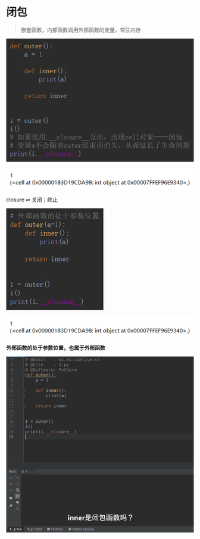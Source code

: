 # 闭包

> 嵌套函数，内部函数调用外部函数的变量，常驻内存

![1558140959192](闭包.assets/1558140959192.png)

![1558140906879](闭包.assets/1558140906879.png)

closure $\rightleftharpoons$ 关闭；终止

![1558141039261](闭包.assets/1558141039261.png)

![1558140906879](闭包.assets/1558140906879.png)

**外部函数的处于参数位置，也属于外部函数**

![1](闭包.assets/闭包1.gif)
